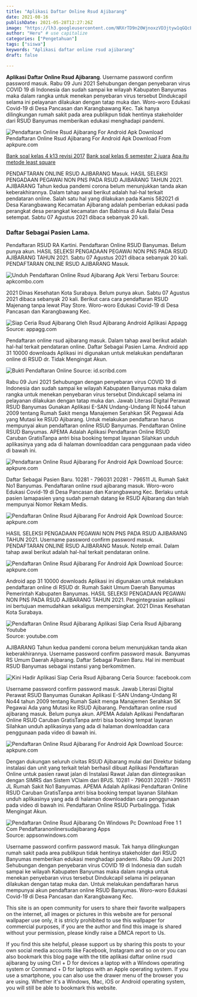 ```yaml
---
title: "Aplikasi Daftar Online Rsud Ajibarang"
date: 2021-08-16
publishDate: 2021-05-28T12:27:26Z
image: "https://lh3.googleusercontent.com/NRXrTD9n20WjnoxzVD3jtyw1qGQcEelXW20wlXxN3-HeMu4NNtRapO3QdyDI2kwupcJ1"
author: "Heru" # use capitalize
categories: ["Pengetahuan"]
tags: ["siswa"]
keywords: "Aplikasi daftar online rsud ajibarang"
draft: false

---
```

<script type='text/javascript' src='//pl15944992.alternativecpmgate.com/6c/6f/d6/6c6fd630211742b4db132bd23b46b946.js'></script>
<script type='text/javascript' src='//pl15944975.alternativecpmgate.com/86/71/9a/86719ae0c65e9b2f7eb2905a08638c06.js'></script>
**Aplikasi Daftar Online Rsud Ajibarang**. Username password confirm password masuk. Rabu 09 Juni 2021 Sehubungan dengan penyebaran virus COVID 19 di Indonesia dan sudah sampai ke wilayah Kabupaten Banyumas maka dalam rangka untuk menekan penyebaran virus tersebut Dindukcapil selama ini pelayanan dilakukan dengan tatap muka dan. Woro-woro Edukasi Covid-19 di Desa Pancasan dan Karangbawang Kec. Tak hanya dilingkungan rumah sakit pada area publikpun tidak hentinya stakeholder dari RSUD Banyumas memberikan edukasi menghadapi pandemi.

![Pendaftaran Online Rsud Ajibarang For Android Apk Download](https://image.winudf.com/v2/image1/Y29tLnBlbmRhZnRhcmFub25saW5lcnN1ZGFqaWJhcmFuZy5hcHBzX3NjcmVlbl83XzE1NTg0ODEzNzZfMDQy/screen-7.jpg?fakeurl=1&amp;type=.jpg "Pendaftaran Online Rsud Ajibarang For Android Apk Download")
Pendaftaran Online Rsud Ajibarang For Android Apk Download From apkpure.com

[Bank soal kelas 4 k13 revisi 2017](/bank-soal-kelas-4-k13-revisi-2017/)
[Bank soal kelas 6 semester 2 juara](/bank-soal-kelas-6-semester-2-juara/)
[Apa itu metode least square](/apa-itu-metode-least-square/)

PENDAFTARAN ONLINE RSUD AJIBARANG Masuk. HASIL SELEKSI PENGADAAN PEGAWAI NON PNS PADA RSUD AJIBARANG TAHUN 2021. AJIBARANG Tahun kedua pandemi corona belum menunjukkan tanda akan keberakhirannya. Dalam tahap awal berikut adalah hal-hal terkait pendataran online. Salah satu hal yang dilakukan pada Kamis 582021 di Desa Karangbawang Kecamatan Ajibarang adalah pemberian edukasi pada perangkat desa perangkat kecamatan dan Babinsa di Aula Balai Desa setempat. Sabtu 07 Agustus 2021 dibaca sebanyak 20 kali.

### Daftar Sebagai Pasien Lama.

Pendaftaran RSUD RA Kartini. Pendaftaran Online RSUD Banyumas. Belum punya akun. HASIL SELEKSI PENGADAAN PEGAWAI NON PNS PADA RSUD AJIBARANG TAHUN 2021. Sabtu 07 Agustus 2021 dibaca sebanyak 20 kali. PENDAFTARAN ONLINE RSUD AJIBARANG Masuk.


![Unduh Pendaftaran Online Rsud Ajibarang Apk Versi Terbaru](https://ogimgs.apkcombo.org/eyJsb2dvIjoiaHR0cHM6Ly9wbGF5LWxoLmdvb2dsZXVzZXJjb250ZW50LmNvbS8xd0xYb2ZxU0JVWEF1LXRPX0pFTEFzYm1iM21IcmNqY1hVbnlBa09nTEVBU0o5cDZDdmRnNEFWcS05Q2UwQlVGeVE9czIwMCIsInRpdGxlIjogIlVuZHVoIFBlbmRhZnRhcmFuIE9ubGluZSBSU1VEIEFqaWJhcmFuZyBBUEsifQ==/unduh-pendaftaran-online-rsud-ajibarang-apk "Unduh Pendaftaran Online Rsud Ajibarang Apk Versi Terbaru")
Source: apkcombo.com

2021 Dinas Kesehatan Kota Surabaya. Belum punya akun. Sabtu 07 Agustus 2021 dibaca sebanyak 20 kali. Berikut cara cara pendaftaran RSUD Majenang tanpa lewat Play Store. Woro-woro Edukasi Covid-19 di Desa Pancasan dan Karangbawang Kec.

![Siap Ceria Rsud Ajibarang Oleh Rsud Ajibarang Android Aplikasi Appagg](https://play-lh.googleusercontent.com/dmSqlo2NxqJncZFtmUgK7d-Ny10zUzQWLjB5fgvYSE_HsShEZPQCK7oUUWByDKW6RO0=h750 "Siap Ceria Rsud Ajibarang Oleh Rsud Ajibarang Android Aplikasi Appagg")
Source: appagg.com

Pendaftaran online rsud ajibarang masuk. Dalam tahap awal berikut adalah hal-hal terkait pendataran online. Daftar Sebagai Pasien Lama. Android app 31 10000 downloads Aplikasi ini digunakan untuk melakukan pendaftaran online di RSUD dr. Tidak Mengingat Akun.

![Bukti Pendaftaran Online](https://imgv2-2-f.scribdassets.com/img/document/396947586/original/0b831b7fbd/1625905626?v=1 "Bukti Pendaftaran Online")
Source: id.scribd.com

Rabu 09 Juni 2021 Sehubungan dengan penyebaran virus COVID 19 di Indonesia dan sudah sampai ke wilayah Kabupaten Banyumas maka dalam rangka untuk menekan penyebaran virus tersebut Dindukcapil selama ini pelayanan dilakukan dengan tatap muka dan. Jawab Literasi Digital Perawat RSUD Banyumas Gunakan Aplikasi E-SAN Undang-Undang RI No44 tahun 2009 tentang Rumah Sakit menga Manajemen Serahkan SK Pegawai Ada yang Mutasi ke RSUD Ajibarang. Untuk melakukan pendaftaran harus mempunyai akun pendaftaran online RSUD Banyumas. Pendaftaran Online RSUD Banyumas. APEMA Adalah Aplikasi Pendaftaran Online RSUD Caruban GratisTanpa antri bisa booking tempat layanan Silahkan unduh aplikasinya yang ada di halaman downloaddan cara penggunaan pada video di bawah ini.

![Pendaftaran Online Rsud Ajibarang For Android Apk Download](https://image.winudf.com/v2/image1/Y29tLnBlbmRhZnRhcmFub25saW5lcnN1ZGFqaWJhcmFuZy5hcHBzX3NjcmVlbl84XzE1NTg0ODEzNzdfMDA5/screen-8.jpg?fakeurl=1&amp;type=.jpg "Pendaftaran Online Rsud Ajibarang For Android Apk Download")
Source: apkpure.com

Daftar Sebagai Pasien Baru. 10281 - 796031 20281 - 796511 JL Rumah Sakit No1 Banyumas. Pendaftaran online rsud ajibarang masuk. Woro-woro Edukasi Covid-19 di Desa Pancasan dan Karangbawang Kec. Berlaku untuk pasien lamapasien yang sudah pernah datang ke RSUD Ajibarang dan telah mempunyai Nomor Rekam Medis.

![Pendaftaran Online Rsud Ajibarang For Android Apk Download](https://image.winudf.com/v2/image1/Y29tLnBlbmRhZnRhcmFub25saW5lcnN1ZGFqaWJhcmFuZy5hcHBzX3NjcmVlbl83XzE1NTg0ODEzNzZfMDQy/screen-7.jpg?fakeurl=1&amp;type=.jpg "Pendaftaran Online Rsud Ajibarang For Android Apk Download")
Source: apkpure.com

HASIL SELEKSI PENGADAAN PEGAWAI NON PNS PADA RSUD AJIBARANG TAHUN 2021. Username password confirm password masuk. PENDAFTARAN ONLINE RSUD AJIBARANG Masuk. Notelp email. Dalam tahap awal berikut adalah hal-hal terkait pendataran online.

![Pendaftaran Online Rsud Ajibarang For Android Apk Download](https://image.winudf.com/v2/image1/Y29tLnBlbmRhZnRhcmFub25saW5lcnN1ZGFqaWJhcmFuZy5hcHBzX3NjcmVlbl80XzE1NTg0ODEzNzVfMDIw/screen-4.jpg?fakeurl=1&amp;type=.jpg "Pendaftaran Online Rsud Ajibarang For Android Apk Download")
Source: apkpure.com

Android app 31 10000 downloads Aplikasi ini digunakan untuk melakukan pendaftaran online di RSUD dr. Rumah Sakit Umum Daerah Banyumas Pemerintah Kabupaten Banyumas. HASIL SELEKSI PENGADAAN PEGAWAI NON PNS PADA RSUD AJIBARANG TAHUN 2021. Pengintegrasian aplikasi ini bertujuan memudahkan sekaligus mempersingkat. 2021 Dinas Kesehatan Kota Surabaya.

![Pendaftaran Online Rsud Ajibarang Aplikasi Siap Ceria Rsud Ajibarang Youtube](https://i.ytimg.com/vi/NI_qgnsDJ7M/maxresdefault.jpg "Pendaftaran Online Rsud Ajibarang Aplikasi Siap Ceria Rsud Ajibarang Youtube")
Source: youtube.com

AJIBARANG Tahun kedua pandemi corona belum menunjukkan tanda akan keberakhirannya. Username password confirm password masuk. Banyumas RS Umum Daerah Ajibarang. Daftar Sebagai Pasien Baru. Hal ini membuat RSUD Banyumas sebagai instansi yang berkomitmen.

![Kini Hadir Aplikasi Siap Ceria Rsud Ajibarang Ceria](https://lookaside.fbsbx.com/lookaside/crawler/media/?media_id=366852254660613&amp;get_thumbnail=1 "Kini Hadir Aplikasi Siap Ceria Rsud Ajibarang Ceria")
Source: facebook.com

Username password confirm password masuk. Jawab Literasi Digital Perawat RSUD Banyumas Gunakan Aplikasi E-SAN Undang-Undang RI No44 tahun 2009 tentang Rumah Sakit menga Manajemen Serahkan SK Pegawai Ada yang Mutasi ke RSUD Ajibarang. Pendaftaran online rsud ajibarang masuk. Belum punya akun. APEMA Adalah Aplikasi Pendaftaran Online RSUD Caruban GratisTanpa antri bisa booking tempat layanan Silahkan unduh aplikasinya yang ada di halaman downloaddan cara penggunaan pada video di bawah ini.

![Pendaftaran Online Rsud Ajibarang For Android Apk Download](https://image.winudf.com/v2/image1/Y29tLnBlbmRhZnRhcmFub25saW5lcnN1ZGFqaWJhcmFuZy5hcHBzX3NjcmVlbl8wXzE1NTg0ODEzNzNfMDEw/screen-0.jpg?fakeurl=1&amp;type=.jpg "Pendaftaran Online Rsud Ajibarang For Android Apk Download")
Source: apkpure.com

Dengan dukungan seluruh civitas RSUD Ajibarang mulai dari Direktur bidang instalasi dan unit yang terkait telah berhasil dibuat Aplikasi Pendaftaran Online untuk pasien rawat jalan di Instalasi Rawat Jalan dan diintegrasikan dengan SIMRS dan Sistem VClaim dari BPJS. 10281 - 796031 20281 - 796511 JL Rumah Sakit No1 Banyumas. APEMA Adalah Aplikasi Pendaftaran Online RSUD Caruban GratisTanpa antri bisa booking tempat layanan Silahkan unduh aplikasinya yang ada di halaman downloaddan cara penggunaan pada video di bawah ini. Pendaftaran Online RSUD Purbalingga. Tidak Mengingat Akun.

![Pendaftaran Online Rsud Ajibarang On Windows Pc Download Free 1 1 Com Pendaftaranonlinersudajibarang Apps](https://lh3.googleusercontent.com/NRXrTD9n20WjnoxzVD3jtyw1qGQcEelXW20wlXxN3-HeMu4NNtRapO3QdyDI2kwupcJ1 "Pendaftaran Online Rsud Ajibarang On Windows Pc Download Free 1 1 Com Pendaftaranonlinersudajibarang Apps")
Source: appsonwindows.com

Username password confirm password masuk. Tak hanya dilingkungan rumah sakit pada area publikpun tidak hentinya stakeholder dari RSUD Banyumas memberikan edukasi menghadapi pandemi. Rabu 09 Juni 2021 Sehubungan dengan penyebaran virus COVID 19 di Indonesia dan sudah sampai ke wilayah Kabupaten Banyumas maka dalam rangka untuk menekan penyebaran virus tersebut Dindukcapil selama ini pelayanan dilakukan dengan tatap muka dan. Untuk melakukan pendaftaran harus mempunyai akun pendaftaran online RSUD Banyumas. Woro-woro Edukasi Covid-19 di Desa Pancasan dan Karangbawang Kec.

This site is an open community for users to share their favorite wallpapers on the internet, all images or pictures in this website are for personal wallpaper use only, it is stricly prohibited to use this wallpaper for commercial purposes, if you are the author and find this image is shared without your permission, please kindly raise a DMCA report to Us.

If you find this site helpful, please support us by sharing this posts to your own social media accounts like Facebook, Instagram and so on or you can also bookmark this blog page with the title aplikasi daftar online rsud ajibarang by using Ctrl + D for devices a laptop with a Windows operating system or Command + D for laptops with an Apple operating system. If you use a smartphone, you can also use the drawer menu of the browser you are using. Whether it's a Windows, Mac, iOS or Android operating system, you will still be able to bookmark this website.
